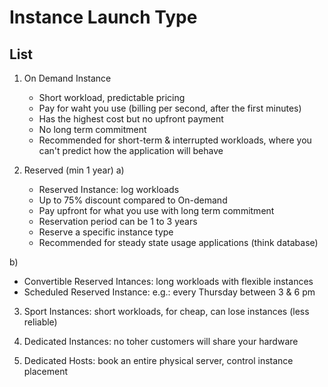 # Instance Launch Type

## List
1) On Demand Instance
   * Short workload, predictable pricing
   * Pay for waht you use (billing per second, after the first minutes)
   * Has the highest cost but no upfront payment
   * No long term commitment
   * Recommended for short-term & interrupted workloads, where you can't predict how the application will behave
  
2) Reserved (min 1 year)
 a)
   * Reserved Instance: log workloads
   * Up to 75% discount compared to On-demand
   * Pay upfront for what you use with long term commitment
   * Reservation period can be 1 to 3 years
   * Reserve a specific instance type
   * Recommended for steady state usage applications (think database)
  
  b)
  * Convertible Reserved Intances: long workloads with flexible instances
  * Scheduled Reserved Instance: e.g.: every Thursday between 3 & 6 pm
  
  
3) Sport Instances: short workloads, for cheap, can lose instances (less reliable)

4) Dedicated Instances: no toher customers will share your hardware

5) Dedicated Hosts: book an entire physical server, control instance placement
